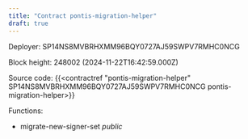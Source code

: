 ```yaml
---
title: "Contract pontis-migration-helper"
draft: true
---
```

Deployer: SP14NS8MVBRHXMM96BQY0727AJ59SWPV7RMHC0NCG


 



Block height: 248002 (2024-11-22T16:42:59.000Z)

Source code: {{<contractref "pontis-migration-helper" SP14NS8MVBRHXMM96BQY0727AJ59SWPV7RMHC0NCG pontis-migration-helper>}}

Functions:

* migrate-new-signer-set _public_
